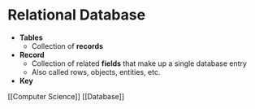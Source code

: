 # Relational Database

- **Tables**
  - Collection of **records**
- **Record**
  - Collection of related **fields** that make up a single database entry
  - Also called rows, objects, entities, etc.
- **Key**

[[Computer Science]] [[Database]]